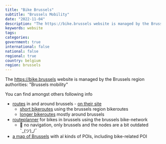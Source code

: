 ```yaml
---
title: "Bike Brussels"
subtitle: "Brussels Mobility"
date: "2022-11-04"
description: "The https://bike.brussels website is managed by the Brussels' region authorities - Brussels Mobility"
keywords: website
tags:
categories: 
government: true
international: false
national: false
regional: true
country: belgium
region: brussels
---
```

The https://bike.brussels website is managed by the Brussels region authorities: "Brussels mobility"

You can find amongst others following info
- [routes](/website/bike.brussels) in and around brussels - [on their site](https://www.bike.brussels/en/campaigns) 
  - [short bikeroutes](https://www.bike.brussels/en/campaigns/bike-routes) using the brussels region bikeroutes
  - [longer bikeroutes](https://www.bike.brussels/en/campaigns/routes-of-brussels) mostly around brussels
- [routeplanner](https://routeplanner.bike.brussels) for bikes in brussels using the brussels bike-network
  - 🤷 no navigation, only brussels and the nodes are a bit outdated  ¯\_(ツ)_/¯
- [a map of Brussels](https://data.mobility.brussels/mobigis/nl/) with al kinds of POIs, including bike-related POI